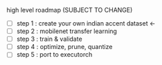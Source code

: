 high level roadmap (SUBJECT TO CHANGE)

- [ ] step 1 : create your own indian accent dataset <- <br>
- [ ] step 2 : mobilenet transfer learning <br>
- [ ] step 3 : train & validate <br>
- [ ] step 4 : optimize, prune, quantize <br>
- [ ] step 5 : port to executorch <br>
